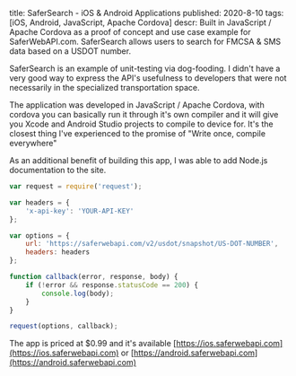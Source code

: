 title: SaferSearch - iOS & Android Applications
published: 2020-8-10
tags: [iOS, Android, JavaScript, Apache Cordova]
descr: Built in JavaScript / Apache Cordova as a proof of concept and use case example for SaferWebAPI.com. SaferSearch allows users to search for FMCSA & SMS data based on a USDOT number.

SaferSearch is an example of unit-testing via dog-fooding. I didn't have a very good way to express the API's usefulness to developers that were not necessarily in the specialized transportation space.  

The application was developed in JavaScript / Apache Cordova, with cordova you can basically run it through it's own compiler and it will give you Xcode and Android Studio projects to compile to device for. It's the closest thing I've experienced to the promise of "Write once, compile everywhere" 

As an additional benefit of building this app, I was able to add Node.js documentation to the site.

```js
var request = require('request');

var headers = {
    'x-api-key': 'YOUR-API-KEY'
};

var options = {
    url: 'https://saferwebapi.com/v2/usdot/snapshot/US-DOT-NUMBER',
    headers: headers
};

function callback(error, response, body) {
    if (!error && response.statusCode == 200) {
        console.log(body);
    }
}

request(options, callback);
```

The app is priced at $0.99 and it's available [https://ios.saferwebapi.com](https://ios.saferwebapi.com) or [https://android.saferwebapi.com](https://android.saferwebapi.com)

